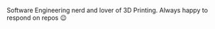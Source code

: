 Software Engineering nerd and lover of 3D Printing. Always happy to respond on repos 😉

<!---
aamott/aamott is a ✨ special ✨ repository because its `README.md` (this file) appears on your GitHub profile.
You can click the Preview link to take a look at your changes.
--->

